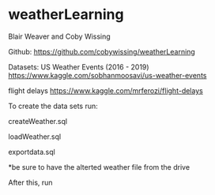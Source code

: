 # weatherLearning
Blair Weaver and Coby Wissing

Github: https://github.com/cobywissing/weatherLearning

Datasets:
US Weather Events (2016 - 2019) https://www.kaggle.com/sobhanmoosavi/us-weather-events

flight delays https://www.kaggle.com/mrferozi/flight-delays


To create the data sets run:

createWeather.sql

loadWeather.sql

exportdata.sql

*be sure to have the alterted weather file from the drive

After this, run 
